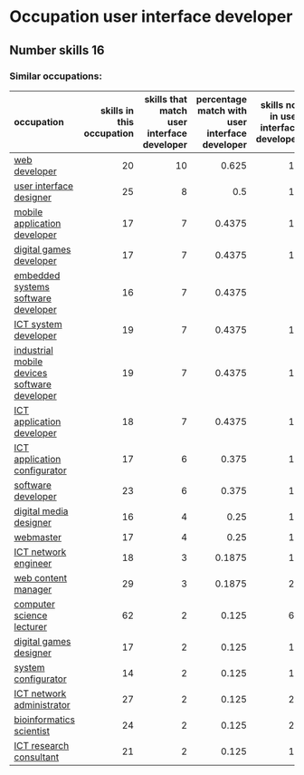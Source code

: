 # Occupation user interface developer
## Number skills 16
### Similar occupations:
| occupation                                                                                      |   skills in this occupation |   skills that match user interface developer |   percentage match with user interface developer |   skills not in user interface developer |
|:------------------------------------------------------------------------------------------------|----------------------------:|---------------------------------------------:|-------------------------------------------------:|-----------------------------------------:|
| [web developer](web_developer.md)                                                               |                          20 |                                           10 |                                           0.625  |                                       10 |
| [user interface designer](user_interface_designer.md)                                           |                          25 |                                            8 |                                           0.5    |                                       17 |
| [mobile application developer](mobile_application_developer.md)                                 |                          17 |                                            7 |                                           0.4375 |                                       10 |
| [digital games developer](digital_games_developer.md)                                           |                          17 |                                            7 |                                           0.4375 |                                       10 |
| [embedded systems software developer](embedded_systems_software_developer.md)                   |                          16 |                                            7 |                                           0.4375 |                                        9 |
| [ICT system developer](ICT_system_developer.md)                                                 |                          19 |                                            7 |                                           0.4375 |                                       12 |
| [industrial mobile devices software developer](industrial_mobile_devices_software_developer.md) |                          19 |                                            7 |                                           0.4375 |                                       12 |
| [ICT application developer](ICT_application_developer.md)                                       |                          18 |                                            7 |                                           0.4375 |                                       11 |
| [ICT application configurator](ICT_application_configurator.md)                                 |                          17 |                                            6 |                                           0.375  |                                       11 |
| [software developer](software_developer.md)                                                     |                          23 |                                            6 |                                           0.375  |                                       17 |
| [digital media designer](digital_media_designer.md)                                             |                          16 |                                            4 |                                           0.25   |                                       12 |
| [webmaster](webmaster.md)                                                                       |                          17 |                                            4 |                                           0.25   |                                       13 |
| [ICT network engineer](ICT_network_engineer.md)                                                 |                          18 |                                            3 |                                           0.1875 |                                       15 |
| [web content manager](web_content_manager.md)                                                   |                          29 |                                            3 |                                           0.1875 |                                       26 |
| [computer science lecturer](computer_science_lecturer.md)                                       |                          62 |                                            2 |                                           0.125  |                                       60 |
| [digital games designer](digital_games_designer.md)                                             |                          17 |                                            2 |                                           0.125  |                                       15 |
| [system configurator](system_configurator.md)                                                   |                          14 |                                            2 |                                           0.125  |                                       12 |
| [ICT network administrator](ICT_network_administrator.md)                                       |                          27 |                                            2 |                                           0.125  |                                       25 |
| [bioinformatics scientist](bioinformatics_scientist.md)                                         |                          24 |                                            2 |                                           0.125  |                                       22 |
| [ICT research consultant](ICT_research_consultant.md)                                           |                          21 |                                            2 |                                           0.125  |                                       19 |
